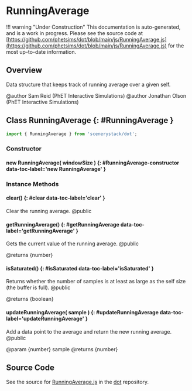 # RunningAverage

!!! warning "Under Construction"
    This documentation is auto-generated, and is a work in progress. Please see the source code at
    [https://github.com/phetsims/dot/blob/main/js/RunningAverage.js](https://github.com/phetsims/dot/blob/main/js/RunningAverage.js) for the most up-to-date information.

## Overview

Data structure that keeps track of running average over a given self.

@author Sam Reid (PhET Interactive Simulations)
@author Jonathan Olson (PhET Interactive Simulations)

## Class RunningAverage {: #RunningAverage }


```js
import { RunningAverage } from 'scenerystack/dot';
```
### Constructor

#### new RunningAverage( windowSize ) {: #RunningAverage-constructor data-toc-label='new RunningAverage' }

### Instance Methods

#### clear() {: #clear data-toc-label='clear' }

Clear the running average.
@public

#### getRunningAverage() {: #getRunningAverage data-toc-label='getRunningAverage' }

Gets the current value of the running average.
@public

@returns {number}

#### isSaturated() {: #isSaturated data-toc-label='isSaturated' }

Returns whether the number of samples is at least as large as the self size (the buffer is full).
@public

@returns {boolean}

#### updateRunningAverage( sample ) {: #updateRunningAverage data-toc-label='updateRunningAverage' }

Add a data point to the average and return the new running average.
@public

@param {number} sample
@returns {number}



## Source Code

See the source for [RunningAverage.js](https://github.com/phetsims/dot/blob/main/js/RunningAverage.js) in the [dot](https://github.com/phetsims/dot) repository.
